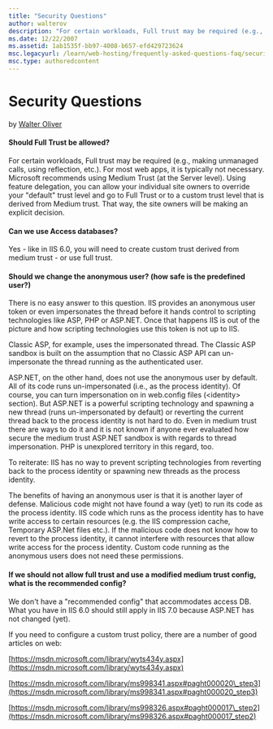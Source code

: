 ```yaml
---
title: "Security Questions"
author: walterov
description: "For certain workloads, Full trust may be required (e.g., making unmanaged calls, using reflection, etc.). For most web apps, it is typically not necessary. M..."
ms.date: 12/22/2007
ms.assetid: 1ab1535f-bb97-4008-b657-efd429723624
msc.legacyurl: /learn/web-hosting/frequently-asked-questions-faq/security-questions
msc.type: authoredcontent
---
```

Security Questions
====================
by [Walter Oliver](https://github.com/walterov)

#### Should Full Trust be allowed?

For certain workloads, Full trust may be required (e.g., making unmanaged calls, using reflection, etc.). For most web apps, it is typically not necessary. Microsoft recommends using Medium Trust (at the Server level). Using feature delegation, you can allow your individual site owners to override your "default" trust level and go to Full Trust or to a custom trust level that is derived from Medium trust. That way, the site owners will be making an explicit decision.

#### Can we use Access databases?

Yes - like in IIS 6.0, you will need to create custom trust derived from medium trust - or use full trust.

#### Should we change the anonymous user? (how safe is the predefined user?)

There is no easy answer to this question. IIS provides an anonymous user token or even impersonates the thread before it hands control to scripting technologies like ASP, PHP or ASP.NET. Once that happens IIS is out of the picture and how scripting technologies use this token is not up to IIS.

Classic ASP, for example, uses the impersonated thread. The Classic ASP sandbox is built on the assumption that no Classic ASP API can un-impersonate the thread running as the authenticated user.

ASP.NET, on the other hand, does not use the anonymous user by default. All of its code runs un-impersonated (i.e., as the process identity). Of course, you can turn impersonation on in web.config files (&lt;identity&gt; section). But ASP.NET is a powerful scripting technology and spawning a new thread (runs un-impersonated by default) or reverting the current thread back to the process identity is not hard to do. Even in medium trust there are ways to do it and it is not known if anyone ever evaluated how secure the medium trust ASP.NET sandbox is with regards to thread impersonation. PHP is unexplored territory in this regard, too.

To reiterate: IIS has no way to prevent scripting technologies from reverting back to the process identity or spawning new threads as the process identity.

The benefits of having an anonymous user is that it is another layer of defense. Malicious code might not have found a way (yet) to run its code as the process identity. IIS code which runs as the process identity has to have write access to certain resources (e.g. the IIS compression cache, Temporary ASP.Net files etc.). If the malicious code does not know how to revert to the process identity, it cannot interfere with resources that allow write access for the process identity. Custom code running as the anonymous users does not need these permissions.

#### If we should not allow full trust and use a modified medium trust config, what is the recommended config?

We don't have a "recommended config" that accommodates access DB. What you have in IIS 6.0 should still apply in IIS 7.0 because ASP.NET has not changed (yet).

If you need to configure a custom trust policy, there are a number of good articles on web:

[https://msdn.microsoft.com/library/wyts434y.aspx](https://msdn.microsoft.com/library/wyts434y.aspx)

[https://msdn.microsoft.com/library/ms998341.aspx#paght000020\_step3](https://msdn.microsoft.com/library/ms998341.aspx#paght000020_step3)

[https://msdn.microsoft.com/library/ms998326.aspx#paght000017\_step2](https://msdn.microsoft.com/library/ms998326.aspx#paght000017_step2)
